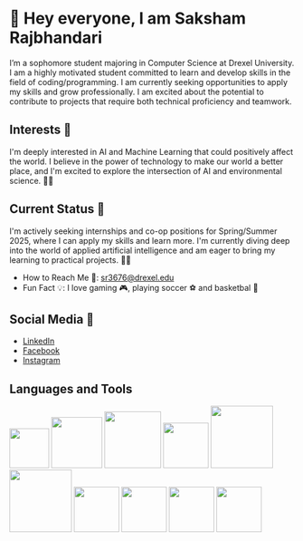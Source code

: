 # 👋 Hey everyone, I am Saksham Rajbhandari

I’m a sophomore student majoring in Computer Science at Drexel University. I am a highly motivated student committed to learn and develop skills in the field of coding/programming. I am currently seeking opportunities to apply my skills and grow professionally. I am excited about the potential to contribute to projects that require both technical proficiency and teamwork.

## Interests 🚀
I'm deeply interested in AI and Machine Learning that could positively affect the world. I believe in the power of technology to make our world a better place, and I'm excited to explore the intersection of AI and environmental science. 🌳🤖

## Current Status 🎯
I'm actively seeking internships and co-op positions for Spring/Summer 2025, where I can apply my skills and learn more. I'm currently diving deep into the world of applied artificial intelligence and am eager to bring my learning to practical projects. 🧠💡

- How to Reach Me 📧: sr3676@drexel.edu
- Fun Fact 💡: I love gaming 🎮, playing soccer ⚽ and basketbal 🏀

## Social Media 📱
- [LinkedIn](https://www.linkedin.com/in/saksham-rajbhandari/)
- [Facebook](https://www.facebook.com/sakshamrajbhandarii/)
- [Instagram](https://www.instagram.com/sakshamrajbhandarii/)

## Languages and Tools
<img src="https://i.ibb.co/6FRxz2L/python.png" width="70"> <img src="https://brandslogos.com/wp-content/uploads/thumbs/java-logo-vector-1.svg" width="90"> <img src="https://static.vecteezy.com/system/resources/previews/036/044/336/original/sql-database-icon-logo-design-ui-or-ux-app-png.png" width="100"> <img src="https://upload.wikimedia.org/wikipedia/commons/thumb/3/3f/Git_icon.svg/2048px-Git_icon.svg.png" width="80"> <img src="https://download.logo.wine/logo/Amazon_Web_Services/Amazon_Web_Services-Logo.wine.png" width="110"> <img src="https://cdn.freebiesupply.com/logos/thumbs/2x/linux-tux-2-logo.png" width="110"> <img src="https://upload.wikimedia.org/wikipedia/commons/thumb/2/2d/Tensorflow_logo.svg/1200px-Tensorflow_logo.svg.png" width="80"> <img src="https://cdn.iconscout.com/icon/free/png-256/free-html-5-1-1175208.png" width="80"> <img src="https://upload.wikimedia.org/wikipedia/commons/thumb/6/62/CSS3_logo.svg/2048px-CSS3_logo.svg.png" width="80"> <img src="https://upload.wikimedia.org/wikipedia/commons/6/6a/JavaScript-logo.png" width="80">
